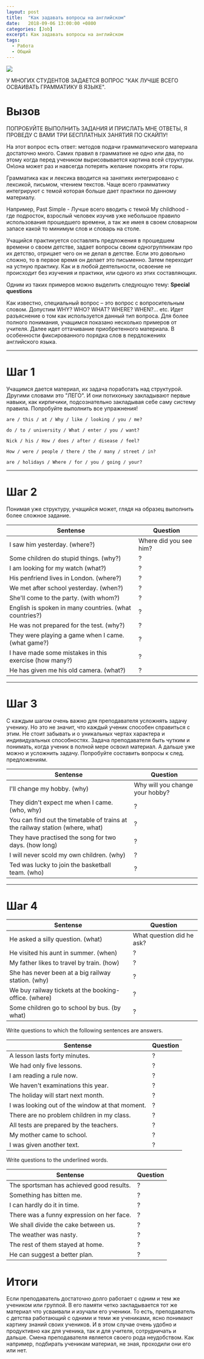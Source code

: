 ```yaml
---
layout: post
title:  "Как задавать вопросы на английском"
date:   2018-09-06 13:00:00 +0800
categories: [Job]
excerpt: Как задавать вопросы на английском
tags:
  - Работа
  - Общий
---
```


![](https://pp.userapi.com/c844417/v844417360/e8c4d/fvyDfGrQdLA.jpg)

У МНОГИХ СТУДЕНТОВ ЗАДАЕТСЯ ВОПРОС "КАК ЛУЧШЕ ВСЕГО ОСВАИВАТЬ ГРАММАТИКУ В ЯЗЫКЕ".

# Вызов

ПОПРОБУЙТЕ ВЫПОЛНИТЬ ЗАДАНИЯ И ПРИСЛАТЬ МНЕ ОТВЕТЫ, Я ПРОВЕДУ С ВАМИ ТРИ БЕСПЛАТНЫХ ЗАНЯТИЯ ПО СКАЙПУ!

На этот вопрос есть ответ: методов подачи грамматического материала достаточно много. Самих правил в грамматике не одно или два, по этому когда перед учеником вырисовывается картина всей структуры. Он\она может раз и навсегда потерять желание покорять эти горы.

Грамматика как и лексика вводится на занятиях интегрировано с лексикой, письмом, чтением текстов. Чаще всего грамматику интегрируют с темой которая больше дает практики по данному материалу.

Например, Past Simple - Лучше всего вводить с темой My childhood - где подросток, взрослый человек изучив уже небольшое правило использования прошедшего времени, а так же имея в своем словарном запасе какой то минимум слов и словарь на столе.

Учащийся практикуется составлять предложения в прошедшем времени о своем детстве, задает вопросы своим одногруппникам про их детство, отрицает чего он не делал в детстве. Если это довольно сложно, то в первое время он делает это письменно. Затем переходит на устную практику. Как и в любой деятельности, освоение не происходит без изучения и практики, или одного из этих составляющих.

Одним из таких примеров можно выделить следующую тему:
**Special questions**

Как известно, специальный вопрос – это вопрос с вопросительным словом. Допустим WHY? WHO? WHAT? WHERE? WHEN?... etc.
Идет разъяснение о том как используется данный тип вопроса. Для более полного понимания, учащимся показано несколько примеров от учителя. Далее идет оттачивание приобретенного материала. В особенности фиксированного порядка слов в пердложениях английского языка.

<hr>

# Шаг 1

Учащимся дается материал, их задача поработать над структурой. Другими словами это "ЛЕГО". И они потихоньку закладывают первые навыки, как кирпичики, подсознательно закладывая себе саму систему правила.
Попробуйте выполнить все упражнения!

```
are / this / at / Why / like / looking / you / me? 

do / to / university / What / enter / you / want?

Nick / his / How / does / after / disease / feel? 

How / were / people / there / the / many / street / in? 

are / holidays / Where / for / you / going / your? 
```

<hr>

# Шаг 2

Понимая уже структуру, учащийся может, глядя на образец выполнить более сложное задание. 

Sentense | Question
-|-
I saw him yesterday. (where?) | Where did you see him? 
Some children do stupid things. (why?) |?
I am looking for my watch (what?) |?
His penfriend lives in London. (where?) |?
We met after school yesterday. (when?) |?
She'll come to the party. (with whom?) |?
English is spoken in many countries. (what countries?) |?
He was not prepared for the test. (why?) |?
They were playing a game when I came. (what game?) |?
I have made some mistakes in this exercise (how many?) |?
He has given me his old camera. (what?) |?

<hr>

# Шаг 3

С каждым шагом очень важно для преподавателя усложнять задачу ученику. Но это не значит, что каждый ученик способен справиться с этим. Не стоит забывать и о уникальных чертах характера и индивидуальных способностях. Задача преподавателя быть чутким и понимать, когда ученик в полной мере освоил материал. А дальше уже можно и усложнить задачу. Попробуйте составить вопросы к след. предложениям.

Sentense | Question
-|-
I'll change my hobby. (why) | Why will you change your hobby? 
They didn't expect me when I came. (who, why) | ?
You can find out the timetable of trains at the railway station (where, what) | ?
They have practised the song for two days. (how long) | ?
I will never scold my own children. (why) | ?
Ted was lucky to join the basketball team. (who) | ?

<hr>

# Шаг 4

Sentense | Question
-|-
He asked a silly question. (what) | What question did he ask? 
He visited his aunt in summer. (when) | ?
My father likes to travel by train. (how) | ? 
She has never been at a big railway station. (why) | ?
We buy railway tickets at the booking-office. (where) | ?
Some children go to school by bus. (by what) | ?

Write questions to which the following sentences are answers. 

Sentense | Question
-|-
A lesson lasts forty minutes. | ?
We had only five lessons. | ?
I am reading a rule now. | ?
We haven't examinations this year. |?
The holiday will start next month. |?
I was looking out of the window at that moment. |?
There are no problem children in my class. |?
All tests are prepared by the teachers. |?
My mother came to school. |?
I was given another text. |?

Write questions to the underlined words. 

Sentense | Question
-|-
The sportsman has achieved good results. |?
Something has bitten me. |?
I can hardly do it in time. |?
There was a funny expression on her face. |?
We shall divide the cake between us. |?
The weather was nasty. |?
The rest of them stayed at home. |?
He can suggest a better plan. |?

# Итоги

Если преподаватель достаточно долго работает с одним и тем же учеником или группой. В его памяти четко закладывается тот же материал что усваивали и изучали его ученики. То есть, преподаватель с детства работающий с одними и теми же учениками, ясно понимают картину знаний своих учеников. И в этом случае очень удобно и продуктивно как для ученика, так и для учителя, сотрудничать и дальше. Смена преподавателя является своего рода неудобством. Как например, подбирать ученикам материал, не зная, проходили они его или нет.

